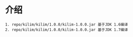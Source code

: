 ﻿# 介绍
    1. repo/kilim/kilim/1.0.0/kilim-1.0.0.jar 基于JDK 1.6编译
    2. repo/kilim/kilim/1.0.0/kilim-1.0.0.jar 基于JDK 1.7编译
